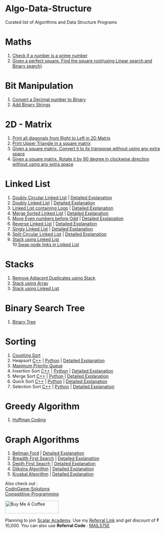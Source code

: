 # Algo-Data-Structure
Curated list of Algorithms and Data Structure Programs 

  # Maths
  1. [Check if a number is a prime number](https://github.com/programmercave0/Algo-Data-Structure/blob/master/Maths/check_prime.cpp)
  2. [Given a perfect square. Find the square root(using Linear search and Binary search)](https://github.com/programmercave0/Algo-Data-Structure/blob/master/Maths/find_sq_root.cpp)
  
  # Bit Manipulation
  1. [Convert a Decimal number to Binary](https://github.com/programmercave0/Algo-Data-Structure/blob/master/Bit_Manipulation/Decimal_to_binary.cpp)
  2. [Add Binary Strings](https://github.com/programmercave0/Algo-Data-Structure/blob/master/Bit_Manipulation/Add_binary_strings.cpp)

  # 2D - Matrix
  1. [Print all diagonals from Right to Left in 2D Matrix](https://github.com/programmercave0/Algo-Data-Structure/blob/master/2D_Matrix/Print_RtoL_diagonals.cpp)
  2. [Print Upper Triangle in a square matrix](https://github.com/programmercave0/Algo-Data-Structure/blob/master/2D_Matrix/Print_upper_triangle.cpp)
  3. [Given a square matrix. Convert it to its transpose without using any extra space](https://github.com/programmercave0/Algo-Data-Structure/blob/master/2D_Matrix/transpose.cpp)
  4. [Given a square matrix. Rotate it by 90 degree in clockwise direction without using any extra space](https://github.com/programmercave0/Algo-Data-Structure/blob/master/2D_Matrix/Rotate_by_90.cpp)

  # Linked List
   1. [Doubly Circular Linked List](https://github.com/thakurabhi/Algo-Data-Structure/blob/master/Doubly%20Circular%20Linked%20List/C%2B%2B/circulardll.cpp) | [Detailed Explanation](https://programmercave0.github.io//blog/2018/02/02/C++-Doubly-Circular-Linked-List-program)
   2. [Doubly Linked List](https://github.com/thakurabhi/Algo-Data-Structure/blob/master/Doubly%20Linked%20List/C%2B%2B/doublylinkedlist.cpp) | [Detailed Explanation](https://programmercave0.github.io//blog/2017/07/28/C++-Doubly-Linked-List-using-Template-(Data-Structure))
   3. [Linked List containing Loop](https://github.com/thakurabhi/Algo-Data-Structure/blob/master/Linked%20List%20containing%20Loop/C%2B%2B/linkedListwithLoop.cpp) | [Detailed Explanation](https://programmercave0.github.io//blog/2018/01/20/C++-Linked-List-containing-Loop-(Floyd-Cycle-finding-Algorithm)-program)
   4. [Merge Sorted Linked List](https://github.com/thakurabhi/Algo-Data-Structure/blob/master/Merge%20Sorted%20Linked%20List/C%2B%2B/mergesortedlist.cpp) | [Detailed Explanation](https://programmercave0.github.io//blog/2018/02/06/C++-Merge-two-sorted-Linked-List-(in-place))
   5. [Move Even numbers before Odd](https://github.com/thakurabhi/Algo-Data-Structure/blob/master/Move%20Even%20numbers%20before%20Odd/C%2B%2B/exchangeevenodd.cpp) | [Detailed Explanation](https://programmercave0.github.io//blog/2018/02/08/C++-Move-all-Even-numbers-before-Odd-numbers-in-Singly-Linked-List-(Using-STL))
   6. [Reverse Linked List](https://github.com/thakurabhi/Algo-Data-Structure/tree/master/Reverse%20Linked%20List/C%2B%2B) | [Detailed Explanation](https://programmercave0.github.io//blog/2018/01/23/C++-Reverse-the-Linked-List-(Iterative-Method)-program)
   7. [Singly Linked List](https://github.com/thakurabhi/Algo-Data-Structure/blob/master/Singly%20Linked%20List/C%2B%2B/linkedlist.cpp) | [Detailed Explanation](https://programmercave0.github.io//blog/2017/07/27/C++-Singly-Linked-List-using-Template-(Data-Structure))
   8. [Split Circular Linked List](https://github.com/thakurabhi/Algo-Data-Structure/blob/master/Split%20Circular%20Linked%20List/C%2B%2B/splitcll.cpp) | [Detailed Explanation](https://programmercave0.github.io//blog/2018/02/04/C++-Split-Singly-Circular-Linked-List-program)
   9. [Stack using Linked List](https://github.com/thakurabhi/Algo-Data-Structure/blob/master/Stack%20using%20Linked%20List/C%2B%2B/stackusingll.cpp)<br/>
10.[Swap node links in Linked List](https://github.com/thakurabhi/Algo-Data-Structure/blob/master/Swap%20node%20links%20in%20Linked%20List/C%2B%2B/swapnodelinks.cpp)
  
  # Stacks
   1. [Remove Adjacent Duplicates using Stack](https://github.com/thakurabhi/Algo-Data-Structure/blob/master/Remove%20Adjacent%20Duplicates%20using%20Stack/C%2B%2B/deleteDuplicate.cpp)
   2. [Stack using Array](https://github.com/thakurabhi/Algo-Data-Structure/blob/master/Stack%20using%20Array/C%2B%2B/stackusingarray.cpp)
   3. [Stack using Linked List](https://github.com/thakurabhi/Algo-Data-Structure/blob/master/Stack%20using%20Linked%20List/C%2B%2B/stackusingll.cpp)

  # Binary Search Tree
   1. [Binary Tree](https://github.com/thakurabhi/Algo-Data-Structure/blob/master/Binary%20Tree/C%2B%2B/binarytree.cpp)
   
  # Sorting
   1. [Counting Sort](https://github.com/thakurabhi/Algo-Data-Structure/blob/master/Counting%20Sort/C%2B%2B/countingsort.cpp)
   2.  Heapsort [C++](https://github.com/thakurabhi/Algo-Data-Structure/blob/master/Heapsort/C%2B%2B/heapsort.cpp) | [Python](https://github.com/thakurabhi/Algo-Data-Structure/blob/master/Heapsort/heapSort.py) | [Detailed Explanation](https://programmercave0.github.io/blog/2017/07/15/C++-Implementation-of-Heapsort-(Sorting))
   3. [Maximum Priority Queue](https://github.com/thakurabhi/Algo-Data-Structure/blob/master/Maximum%20Priority%20Queue/C%2B%2B/maxpriorityqueue.cpp)
   4. Insertion Sort [C++](https://github.com/thakurabhi/Algo-Data-Structure/blob/master/Insertion%20Sort/C%2B%2B/insertionsort.cpp) | [Python](https://github.com/thakurabhi/Algo-Data-Structure/blob/master/Insertion%20Sort/insertionSort.py) | [Detailed Explanation](https://programmercave0.github.io/blog/2017/08/20/C++-Insertion-Sort-using-STL-(Sorting))
   5. Merge Sort [C++](https://github.com/thakurabhi/Algo-Data-Structure/blob/master/Merge%20Sort/C%2B%2B/mergesort.cpp) | [Python](https://github.com/thakurabhi/Algo-Data-Structure/blob/master/Merge%20Sort/mergeSort.py) | [Detailed Explanation](https://programmercave0.github.io/blog/2017/08/24/C++-Implementation-of-Merge-Sort)
   6. Quick Sort [C++](https://github.com/thakurabhi/Algo-Data-Structure/blob/master/Quick%20Sort/C%2B%2B/quicksort.cpp) | [Python](https://github.com/thakurabhi/Algo-Data-Structure/blob/master/Quick%20Sort/quickSort.py) | [Detailed Explanation](https://programmercave0.github.io/blog/2017/07/16/C++-Implementation-of-Quicksort-(Sorting))
   7. Selection Sort [C++](https://github.com/thakurabhi/Algo-Data-Structure/blob/master/Selection%20Sort/C%2B%2B/selectionsort.cpp) | [Python](https://github.com/thakurabhi/Algo-Data-Structure/blob/master/Selection%20Sort/selectionSort.py) | [Detailed Explanation](https://programmercave0.github.io/blog/2017/08/29/C++-Selection-sort-using-STL)
   
  # Greedy Algorithm
   1. [Huffman Coding](https://github.com/thakurabhi/Algo-Data-Structure/blob/master/Huffman%20Coding/C%2B%2B/Huffman.cpp)
   
  # Graph Algorithms
   1. [Bellman Ford](https://github.com/thakurabhi/Algo-Data-Structure/blob/master/Bellman%20Ford/C%2B%2B/bellmanford.cpp) | [Detailed Explanation](https://programmercave0.github.io/blog/2018/03/11/C++-Bellman-Ford-Algorithm-using-STL)
   2. [Breadth First Search](https://github.com/thakurabhi/Algo-Data-Structure/tree/master/Breadth%20First%20Search/C%2B%2B) | [Detailed Explanation](https://programmercave0.github.io//blog/2018/03/06/C++-Breadth-First-Search-using-Adjacency-List)
   3. [Depth First Seacrh](https://github.com/thakurabhi/Algo-Data-Structure/tree/master/Depth%20First%20Seacrh/C%2B%2B) | [Detailed Explanation](https://programmercave0.github.io/blog/2018/03/05/C++-Depth-First-Search-using-Adjacency-List)
   4. [Dijkstra Algorithm](https://github.com/thakurabhi/Algo-Data-Structure/blob/master/Dijkstra%20Algorithm/C%2B%2B/dijkstra.cpp) | [Detailed Explanation](https://programmercave0.github.io/blog/2018/03/14/C++-Dijkstra's-Algorithm-using-STL)
   5. [Kruskal Algorithm](https://github.com/thakurabhi/Algo-Data-Structure/blob/master/Kruskal%20Algorithm/C%2B%2B/kruskal.cpp) | [Detailed Explanation](https://programmercave0.github.io//blog/2019/11/18/Kruskal's-Algorithm-Minimum-Spanning-Tree)
   
Also check out : \
[CodinGame-Solutions](https://github.com/programmercave0/CodinGame-Solutions) \
[Competitive-Programming](https://github.com/programmercave0/Competitive-Programming)

<a href="https://www.buymeacoffee.com/botman1001" target="_blank"><img src="https://cdn.buymeacoffee.com/buttons/v2/default-violet.png" alt="Buy Me A Coffee" height="41" width="174" ></a>
   
Planning to join [Scalar Academy](https://www.scaler.com/academy/). Use my [Referral Link](https://www.scaler.com?unlock_code=MAIL575E) and get discount of ₹ 10,000. You can also use **Referral Code** : [MAIL575E](https://www.scaler.com?unlock_code=MAIL575E)
   
